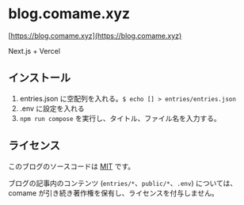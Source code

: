# blog.comame.xyz

[https://blog.comame.xyz](https://blog.comame.xyz)

Next.js + Vercel

## インストール

1. entries.json に空配列を入れる。`$ echo [] > entries/entries.json`
1. .env に設定を入れる
1. `npm run compose` を実行し、タイトル、ファイル名を入力する。

## ライセンス

このブログのソースコードは [MIT](https://opensource.org/licenses/mit-license.php) です。

ブログの記事内のコンテンツ (`entries/*`、`public/*`、`.env`) については、comame が引き続き著作権を保有し、ライセンスを付与しません。
